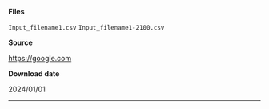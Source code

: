 **Files**

`Input_filename1.csv`
`Input_filename1-2100.csv`

**Source**

<https://google.com>

**Download date**

2024/01/01

---